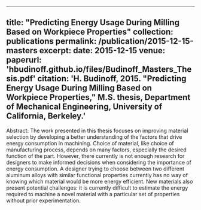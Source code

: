 
---
title: "Predicting Energy Usage During Milling Based on Workpiece Properties"
collection: publications
permalink: /publication/2015-12-15-masters
excerpt: 
date: 2015-12-15
venue: 
paperurl: 'hbudinoff.github.io/files/Budinoff_Masters_Thesis.pdf'
citation: 'H. Budinoff, 2015. &quot;Predicting Energy Usage During Milling Based on Workpiece Properties,&quot; M.S. thesis, Department of Mechanical Engineering, University of California, Berkeley.' 
---

Abstract: The work presented in this thesis focuses on improving material selection by developing
a better understanding of the factors that drive energy consumption in machining. Choice
of material, like choice of manufacturing process, depends on many factors, especially the
desired function of the part. However, there currently is not enough research for designers
to make informed decisions when considering the importance of energy consumption. A
designer trying to choose between two different aluminum alloys with similar functional
properties currently has no way of knowing which material would be more energy efficient.
New materials also present potential challenges: it is currently difficult to estimate the
energy required to machine a novel material with a particular set of properties without prior
experimentation.
